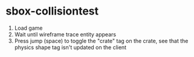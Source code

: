 # sbox-collisiontest
1. Load game
2. Wait until wireframe trace entity appears
3. Press jump (space) to toggle the "crate" tag on the crate, see that the physics shape tag isn't updated on the client
